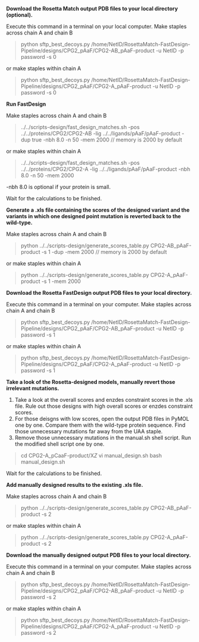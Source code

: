 **Download the Rosetta Match output PDB files to your local directory (optional).**

Execute this command in a terminal on your local computer.
Make staples across chain A and chain B
> python sftp_best_decoys.py /home/NetID/RosettaMatch-FastDesign-Pipeline/designs/CPG2_pAaF/CPG2-AB_pAaF-product -u NetID -p password -s 0

or make staples within chain A
> python sftp_best_decoys.py /home/NetID/RosettaMatch-FastDesign-Pipeline/designs/CPG2_pAaF/CPG2-A_pAaF-product -u NetID -p password -s 0

**Run FastDesign**

Make staples across chain A and chain B
> ../../scripts-design/fast_design_matches.sh -pos ../../proteins/CPG2/CPG2-AB -lig ../../ligands/pAaF/pAaF-product -dup true -nbh 8.0 -n 50 -mem 2000 // memory is 2000 by default

or make staples within chain A
> ../../scripts-design/fast_design_matches.sh -pos ../../proteins/CPG2/CPG2-A -lig ../../ligands/pAaF/pAaF-product -nbh 8.0 -n 50 -mem 2000

-nbh 8.0 is optional if your protein is small.

Wait for the calculations to be finished.

**Generate a .xls file containing the scores of the designed variant and the variants in which one designed point mutation is reverted back to the wild-type.**

Make staples across chain A and chain B
> python ../../scripts-design/generate_scores_table.py CPG2-AB_pAaF-product -s 1 -dup -mem 2000 // memory is 2000 by default

or make staples within chain A
> python ../../scripts-design/generate_scores_table.py CPG2-A_pAaF-product -s 1 -mem 2000

**Download the Rosetta FastDesign output PDB files to your local directory.**

Execute this command in a terminal on your computer.
Make staples across chain A and chain B
> python sftp_best_decoys.py /home/NetID/RosettaMatch-FastDesign-Pipeline/designs/CPG2_pAaF/CPG2-AB_pAaF-product -u NetID -p password -s 1

or make staples within chain A
> python sftp_best_decoys.py /home/NetID/RosettaMatch-FastDesign-Pipeline/designs/CPG2_pAaF/CPG2-A_pAaF-product -u NetID -p password -s 1

**Take a look of the Rosetta-designed models, manually revert those irrelevant mutations.**

1) Take a look at the overall scores and enzdes constraint scores in the .xls file. Rule out those designs with high overall scores or enzdes constraint scores.
2) For those deisgns with low scores, open the output PDB files in PyMOL one by one. Compare them with the wild-type protein sequence. Find those unnecessary mutations far away from the UAA staple.
3) Remove those unnecessary mutations in the manual.sh shell script. Run the modified shell script one by one.
> cd CPG2-A_pCaaF-product/X*Z*
> vi manual_design.sh
> bash manual_design.sh

Wait for the calculations to be finished.

**Add manually designed results to the existing .xls file.**

Make staples across chain A and chain B
> python ../../scripts-design/generate_scores_table.py CPG2-AB_pAaF-product -s 2

or make staples within chain A
> python ../../scripts-design/generate_scores_table.py CPG2-A_pAaF-product -s 2

**Download the manually designed output PDB files to your local directory.**

Execute this command in a terminal on your computer.
Make staples across chain A and chain B
> python sftp_best_decoys.py /home/NetID/RosettaMatch-FastDesign-Pipeline/designs/CPG2_pAaF/CPG2-AB_pAaF-product -u NetID -p password -s 2

or make staples within chain A
> python sftp_best_decoys.py /home/NetID/RosettaMatch-FastDesign-Pipeline/designs/CPG2_pAaF/CPG2-A_pAaF-product -u NetID -p password -s 2
